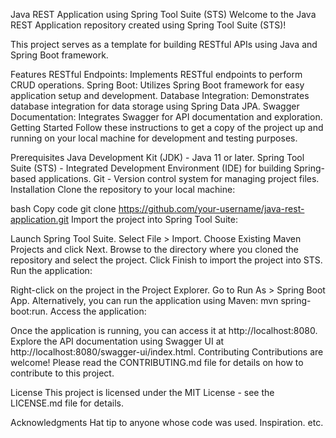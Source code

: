 
Java REST Application using Spring Tool Suite (STS)
Welcome to the Java REST Application repository created using Spring Tool Suite (STS)!

This project serves as a template for building RESTful APIs using Java and Spring Boot framework.

Features
RESTful Endpoints: Implements RESTful endpoints to perform CRUD operations.
Spring Boot: Utilizes Spring Boot framework for easy application setup and development.
Database Integration: Demonstrates database integration for data storage using Spring Data JPA.
Swagger Documentation: Integrates Swagger for API documentation and exploration.
Getting Started
Follow these instructions to get a copy of the project up and running on your local machine for development and testing purposes.

Prerequisites
Java Development Kit (JDK) - Java 11 or later.
Spring Tool Suite (STS) - Integrated Development Environment (IDE) for building Spring-based applications.
Git - Version control system for managing project files.
Installation
Clone the repository to your local machine:

bash
Copy code
git clone https://github.com/your-username/java-rest-application.git
Import the project into Spring Tool Suite:

Launch Spring Tool Suite.
Select File > Import.
Choose Existing Maven Projects and click Next.
Browse to the directory where you cloned the repository and select the project.
Click Finish to import the project into STS.
Run the application:

Right-click on the project in the Project Explorer.
Go to Run As > Spring Boot App.
Alternatively, you can run the application using Maven: mvn spring-boot:run.
Access the application:

Once the application is running, you can access it at http://localhost:8080.
Explore the API documentation using Swagger UI at http://localhost:8080/swagger-ui/index.html.
Contributing
Contributions are welcome! Please read the CONTRIBUTING.md file for details on how to contribute to this project.

License
This project is licensed under the MIT License - see the LICENSE.md file for details.

Acknowledgments
Hat tip to anyone whose code was used.
Inspiration.
etc.
